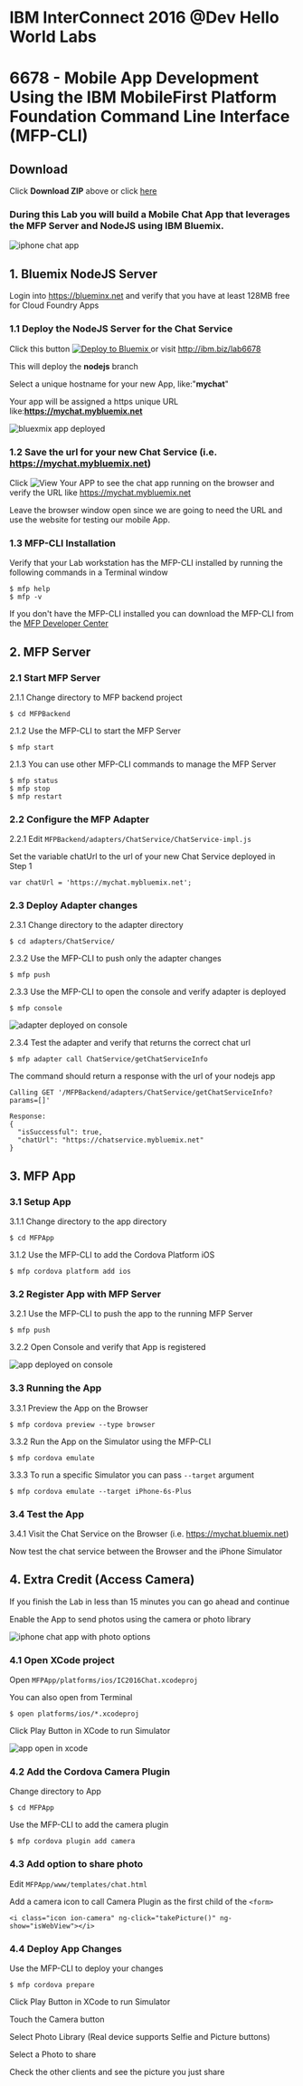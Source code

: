 # IBM InterConnect 2016 @Dev Hello World Labs
# 6678 - Mobile App Development Using the IBM MobileFirst Platform Foundation Command Line Interface (MFP-CLI)

## Download
Click **Download ZIP** above or click [here](https://github.com/csantanapr/IC2016-MFP-Hello-Lab/archive/master.zip)

### During this Lab you will build a Mobile Chat App that leverages the MFP Server and NodeJS using IBM Bluemix.

![iphone chat app](/README-img/iphone.png)

## 1. Bluemix NodeJS Server

Login into https://blueminx.net and verify that you have at least 128MB free for Cloud Foundry Apps

### 1.1 Deploy the NodeJS Server for the Chat Service

Click this button <a href="https://bluemix.net/deploy?repository=https://github.com/csantanapr/IC2016-MFP-Hello-Lab&amp;branch=nodejs" target="_blank">
<img src="https://bluemix.net/deploy/button.png" alt="Deploy to Bluemix" style="max-width:100%;">
</a>or visit <a href="http://ibm.biz/lab6678" target="_blank">http://ibm.biz/lab6678</a>

This will deploy the **nodejs** branch

Select a unique hostname for your new App, like:"**mychat**"

Your app will be assigned a https unique URL like:**https://mychat.mybluemix.net**

![bluexmix app deployed](/README-img/bluemix-deploy.png)

### 1.2 Save the url for your new Chat Service (i.e. https://mychat.mybluemix.net)

Click ![View Your APP](/README-img/view-app.png) to see the chat app running on the browser and verify the URL like https://mychat.mybluemix.net 

Leave the browser window open since we are going to need the URL and use the website for testing our mobile App.

### 1.3 MFP-CLI Installation
Verify that your Lab workstation has the MFP-CLI installed by running  the following commands in a Terminal window

    $ mfp help
    $ mfp -v

If you don't have the MFP-CLI installed you can download the MFP-CLI from the <a href="https://bit.ly/downloadmfp" target="_blank">MFP Developer Center</a>

## 2. MFP Server

### 2.1 Start MFP Server

2.1.1 Change directory to MFP backend project

    $ cd MFPBackend
    
2.1.2 Use the MFP-CLI to start the MFP Server

    $ mfp start
    
2.1.3 You can use other MFP-CLI commands to manage the MFP Server

    $ mfp status
    $ mfp stop
    $ mfp restart

### 2.2 Configure the MFP Adapter
2.2.1 Edit `MFPBackend/adapters/ChatService/ChatService-impl.js`

Set the variable chatUrl to the url of your new Chat Service deployed in Step 1

    var chatUrl = 'https://mychat.mybluemix.net';

### 2.3  Deploy Adapter changes

2.3.1 Change directory to the adapter directory

    $ cd adapters/ChatService/

2.3.2 Use the MFP-CLI to push only the adapter changes

    $ mfp push

2.3.3 Use the MFP-CLI to open the console and verify adapter is deployed

    $ mfp console

![adapter deployed on console](/README-img/console-adapter.png)
    
2.3.4 Test the adapter and verify that returns the correct chat url

    $ mfp adapter call ChatService/getChatServiceInfo
    
The command should return a response with the url of your nodejs app

    Calling GET '/MFPBackend/adapters/ChatService/getChatServiceInfo?params=[]'

    Response:
    {
      "isSuccessful": true,
      "chatUrl": "https://chatservice.mybluemix.net"
    }

## 3. MFP App

### 3.1 Setup App
3.1.1 Change directory to the app directory

    $ cd MFPApp

3.1.2 Use the MFP-CLI to add the Cordova Platform iOS

    $ mfp cordova platform add ios

### 3.2 Register App with MFP Server
3.2.1 Use the MFP-CLI to push the app to the running MFP Server

    $ mfp push

3.2.2 Open Console and verify that App is registered

![app deployed on console](/README-img/console-app.png)

### 3.3 Running the App
3.3.1 Preview the App on the Browser

    $ mfp cordova preview --type browser

3.3.2 Run the App on the Simulator using the MFP-CLI

    $ mfp cordova emulate
    
3.3.3 To run a specific Simulator you can pass `--target` argument

    $ mfp cordova emulate --target iPhone-6s-Plus  


### 3.4 Test the App

3.4.1 Visit the Chat Service on the Browser (i.e. https://mychat.bluemix.net)

Now test the chat service between the Browser and the iPhone Simulator


## 4. Extra Credit (Access Camera)

If you finish the Lab in less than 15 minutes you can go ahead and continue

Enable the App to send photos using the camera or photo library

![iphone chat app with photo options](/README-img/iphone-extra.png)

### 4.1 Open XCode project

Open `MFPApp/platforms/ios/IC2016Chat.xcodeproj`

You can also open from Terminal

    $ open platforms/ios/*.xcodeproj

Click Play Button in XCode to run Simulator

![app open in xcode](/README-img/xcode.png)

### 4.2 Add the Cordova Camera Plugin

Change directory to App

    $ cd MFPApp

Use the MFP-CLI to add the camera plugin

    $ mfp cordova plugin add camera

### 4.3 Add option to share photo

Edit `MFPApp/www/templates/chat.html`

Add a camera icon to call Camera Plugin as the first child of the `<form>`

    <i class="icon ion-camera" ng-click="takePicture()" ng-show="isWebView"></i>
   
### 4.4 Deploy App Changes

Use the MFP-CLI to deploy your changes


    $ mfp cordova prepare

Click Play Button in XCode to run Simulator

Touch the Camera button 

Select Photo Library (Real device supports Selfie and Picture buttons)

Select a Photo to share

Check the other clients and see the picture you just share 


